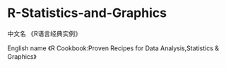 # R-Statistics-and-Graphics
中文名 《R语言经典实例》


English name 《R Cookbook:Proven Recipes for Data Analysis,Statistics & Graphics》
